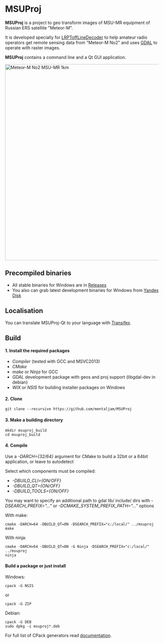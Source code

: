 # MSUProj #

**MSUProj** is a project to geo transform images of MSU-MR equipment of Russian ERS satellite "Meteor-M".

It is developed specially for [LRPToffLineDecoder](http://meteor.robonuka.ru/for-experts/lrpt-analizer-2015/) to help amateur radio operators get remote sensing data from "Meteor-M No2" and uses [GDAL](http://www.gdal.org/) to operate with raster images.

**MSUProj** contains a command line and a Qt GUI application.

<img src="http://meteor.robonuka.ru/wp-content/uploads/2015/03/21082014_UTM37_ArcGis.jpg" alt="Meteor-M No2 MSU-MR 1km" style="width: 640px;"/>

## Precompiled binaries ##

- All stable binaries for Windows are in [Releases](https://github.com/mentaljam/MSUProj/releases)
- You also can grab latest development binaries for Windows from [Yandex Disk](https://disk.yandex.ru/client/disk/MSUProj-Qt)

## Localisation ##

You can translate MSUProj-Qt to your language with [Transifex](https://www.transifex.com/projects/p/msuproj/).

## Build ##

#### 1. Install the required packages ###

- *Compiler* (tested with GCC and MSVC2013)
- *CMake*
- *make* or *Ninja* for GCC
- *GDAL* development package with geos and proj support (libgdal-dev in debian)
- *WIX* or *NSIS* for building installer packages on Windows

#### 2. Clone ###

    git clone --recursive https://github.com/mentaljam/MSUProj

#### 3. Make a building directory ###

    mkdir msuproj_build
    cd msuproj_build

#### 4. Compile

Use a *-DARCH={32/64}* argument for CMake to build a 32bit or a 64bit application, or leave to autodetect

Select which components must be compiled:
- *-DBUILD_CLI={ON/OFF}*
- *-DBUILD_QT={ON/OFF}*
- *-DBUILD_TOOLS={ON/OFF}*

You may want to specify an additional path to gdal lib/ include/ dirs with *-DSEARCH_PREFIX="..."* or *-DCMAKE_SYSTEM_PREFIX_PATH="..."* options

With make:

    cmake -DARCH=64 -DBUILD_QT=ON -DSEARCH_PREFIX="c:/local/" ../msuproj
    make

With ninja:

    cmake -DARCH=64 -DBUILD_QT=ON -G Ninja -DSEARCH_PREFIX="c:/local/" ../msuproj
    ninja
    
#### Build a package or just install ###

Windows:

    cpack -G NSIS

or

    cpack -G ZIP

Debian:

    cpack -G DEB
    sudo dpkg -i msuproj*.deb

For full list of CPack generators read [documentation](http://www.cmake.org/Wiki/CMake:CPackPackageGenerators).
